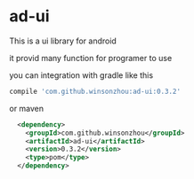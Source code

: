 # ad-ui
This is a ui library for android

it provid many function for programer to use  

you can integration with gradle like this
```groovy
compile 'com.github.winsonzhou:ad-ui:0.3.2'
```

or maven  

```xml
  <dependency>
    <groupId>com.github.winsonzhou</groupId>
    <artifactId>ad-ui</artifactId>
    <version>0.3.2</version>
    <type>pom</type>
  </dependency>
```
